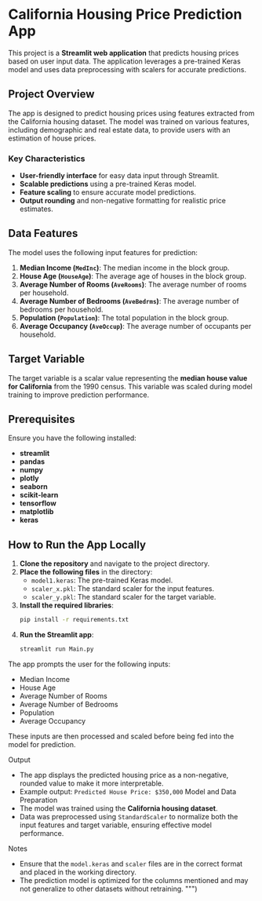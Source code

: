 # California Housing Price Prediction App

This project is a **Streamlit web application** that predicts housing prices based on user input data. The application leverages a pre-trained Keras model and uses data preprocessing with scalers for accurate predictions.

## Project Overview

The app is designed to predict housing prices using features extracted from the California housing dataset. The model was trained on various features, including demographic and real estate data, to provide users with an estimation of house prices.

### Key Characteristics

- **User-friendly interface** for easy data input through Streamlit.
- **Scalable predictions** using a pre-trained Keras model.
- **Feature scaling** to ensure accurate model predictions.
- **Output rounding** and non-negative formatting for realistic price estimates.

## Data Features

The model uses the following input features for prediction:

1. **Median Income (`MedInc`)**: The median income in the block group.
2. **House Age (`HouseAge`)**: The average age of houses in the block group.
3. **Average Number of Rooms (`AveRooms`)**: The average number of rooms per household.
4. **Average Number of Bedrooms (`AveBedrms`)**: The average number of bedrooms per household.
5. **Population (`Population`)**: The total population in the block group.
6. **Average Occupancy (`AveOccup`)**: The average number of occupants per household.

## Target Variable

The target variable is a scalar value representing the **median house value for California** from the 1990 census. This variable was scaled during model training to improve prediction performance.

## Prerequisites

Ensure you have the following installed:

- **streamlit**
- **pandas**
- **numpy**
- **plotly**
- **seaborn**
- **scikit-learn**
- **tensorflow**
- **matplotlib**
- **keras**

## How to Run the App Locally

1. **Clone the repository** and navigate to the project directory.
2. **Place the following files** in the directory:
   - `model1.keras`: The pre-trained Keras model.
   - `scaler_x.pkl`: The standard scaler for the input features.
   - `scaler_y.pkl`: The standard scaler for the target variable.
3. **Install the required libraries**:
   ```bash
   pip install -r requirements.txt
4. **Run the Streamlit app**:
   ```bash
   streamlit run Main.py


The app prompts the user for the following inputs:

- Median Income
- House Age
- Average Number of Rooms
- Average Number of Bedrooms
- Population
- Average Occupancy

These inputs are then processed and scaled before being fed into the model for prediction.

Output
- The app displays the predicted housing price as a non-negative, rounded value to make it more interpretable.
- Example output:
      ```
      Predicted House Price: $350,000
      ```
 Model and Data Preparation
- The model was trained using the **California housing dataset**.
- Data was preprocessed using `StandardScaler` to normalize both the input features and target variable, ensuring effective model performance.

Notes
- Ensure that the `model.keras` and `scaler` files are in the correct format and placed in the working directory.
- The prediction model is optimized for the columns mentioned and may not generalize to other datasets without retraining.
    """)
